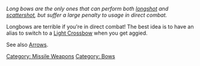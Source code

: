 *Long bows are the only ones that can perform both
[longshot](Longshot "wikilink") and
[scattershot](Scattershot "wikilink"), but suffer a large penalty to
usage in direct combat.*

Longbows are terrible if you're in direct combat! The best idea is to
have an alias to switch to a [ Light
Crossbow](:Category:_Light_Crossbows "wikilink") when you get aggied.

See also [Arrows](:Category:_Arrows "wikilink").

[Category: Missile Weapons](Category:_Missile_Weapons "wikilink")
[Category: Bows](Category:_Bows "wikilink")
